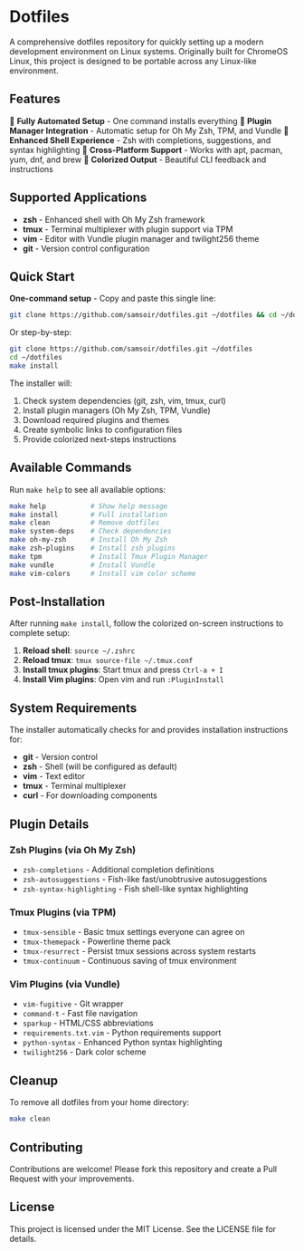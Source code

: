 # Dotfiles

A comprehensive dotfiles repository for quickly setting up a modern development environment on Linux systems. Originally built for ChromeOS Linux, this project is designed to be portable across any Linux-like environment.

## Features

🚀 **Fully Automated Setup** - One command installs everything
🔧 **Plugin Manager Integration** - Automatic setup for Oh My Zsh, TPM, and Vundle
🌈 **Enhanced Shell Experience** - Zsh with completions, suggestions, and syntax highlighting
📱 **Cross-Platform Support** - Works with apt, pacman, yum, dnf, and brew
🎨 **Colorized Output** - Beautiful CLI feedback and instructions

## Supported Applications

- **zsh** - Enhanced shell with Oh My Zsh framework
- **tmux** - Terminal multiplexer with plugin support via TPM
- **vim** - Editor with Vundle plugin manager and twilight256 theme
- **git** - Version control configuration

## Quick Start

**One-command setup** - Copy and paste this single line:

```bash
git clone https://github.com/samsoir/dotfiles.git ~/dotfiles && cd ~/dotfiles && make install
```

Or step-by-step:

```bash
git clone https://github.com/samsoir/dotfiles.git ~/dotfiles
cd ~/dotfiles
make install
```

The installer will:
1. Check system dependencies (git, zsh, vim, tmux, curl)
2. Install plugin managers (Oh My Zsh, TPM, Vundle)
3. Download required plugins and themes
4. Create symbolic links to configuration files
5. Provide colorized next-steps instructions

## Available Commands

Run `make help` to see all available options:

```bash
make help           # Show help message
make install        # Full installation
make clean          # Remove dotfiles
make system-deps    # Check dependencies
make oh-my-zsh      # Install Oh My Zsh
make zsh-plugins    # Install zsh plugins
make tpm            # Install Tmux Plugin Manager
make vundle         # Install Vundle
make vim-colors     # Install vim color scheme
```

## Post-Installation

After running `make install`, follow the colorized on-screen instructions to complete setup:

1. **Reload shell**: `source ~/.zshrc`
2. **Reload tmux**: `tmux source-file ~/.tmux.conf`
3. **Install tmux plugins**: Start tmux and press `Ctrl-a + I`
4. **Install Vim plugins**: Open vim and run `:PluginInstall`

## System Requirements

The installer automatically checks for and provides installation instructions for:

- **git** - Version control
- **zsh** - Shell (will be configured as default)
- **vim** - Text editor
- **tmux** - Terminal multiplexer
- **curl** - For downloading components

## Plugin Details

### Zsh Plugins (via Oh My Zsh)
- `zsh-completions` - Additional completion definitions
- `zsh-autosuggestions` - Fish-like fast/unobtrusive autosuggestions
- `zsh-syntax-highlighting` - Fish shell-like syntax highlighting

### Tmux Plugins (via TPM)
- `tmux-sensible` - Basic tmux settings everyone can agree on
- `tmux-themepack` - Powerline theme pack
- `tmux-resurrect` - Persist tmux sessions across system restarts
- `tmux-continuum` - Continuous saving of tmux environment

### Vim Plugins (via Vundle)
- `vim-fugitive` - Git wrapper
- `command-t` - Fast file navigation
- `sparkup` - HTML/CSS abbreviations
- `requirements.txt.vim` - Python requirements support
- `python-syntax` - Enhanced Python syntax highlighting
- `twilight256` - Dark color scheme

## Cleanup

To remove all dotfiles from your home directory:

```bash
make clean
```

## Contributing

Contributions are welcome! Please fork this repository and create a Pull Request with your improvements.

## License

This project is licensed under the MIT License. See the LICENSE file for details.

